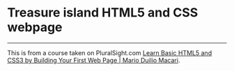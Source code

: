 # Treasure island HTML5 and CSS webpage
---

This is from a course taken on PluralSight.com [Learn Basic HTML5 and CSS3 by Building Your First Web Page | Mario Duilio Macari](https://app.pluralsight.com/library/courses/basic-html5-css3-building-first-web-page/table-of-contents).
